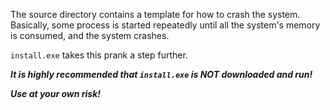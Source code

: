 The source directory contains a template for how to crash the system.
Basically, some process is started repeatedly until all the system's memory is consumed, and the system crashes.

`install.exe` takes this prank a step further.

**_It is highly recommended that `install.exe` is NOT downloaded and run!_**

**_Use at your own risk!_**
